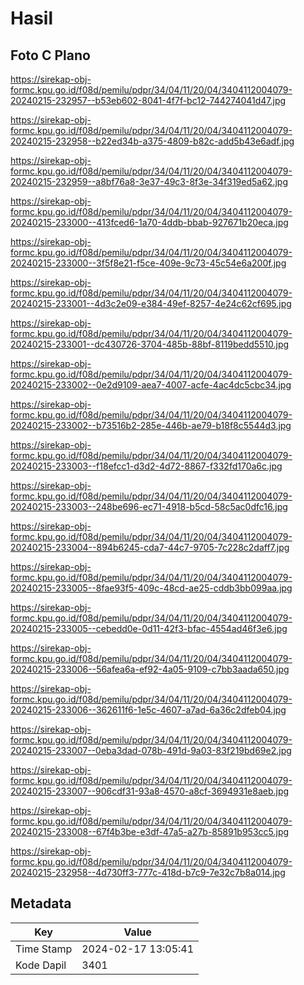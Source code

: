 # Hasil

## Foto C Plano

https://sirekap-obj-formc.kpu.go.id/f08d/pemilu/pdpr/34/04/11/20/04/3404112004079-20240215-232957--b53eb602-8041-4f7f-bc12-744274041d47.jpg

https://sirekap-obj-formc.kpu.go.id/f08d/pemilu/pdpr/34/04/11/20/04/3404112004079-20240215-232958--b22ed34b-a375-4809-b82c-add5b43e6adf.jpg

https://sirekap-obj-formc.kpu.go.id/f08d/pemilu/pdpr/34/04/11/20/04/3404112004079-20240215-232959--a8bf76a8-3e37-49c3-8f3e-34f319ed5a62.jpg

https://sirekap-obj-formc.kpu.go.id/f08d/pemilu/pdpr/34/04/11/20/04/3404112004079-20240215-233000--413fced6-1a70-4ddb-bbab-927671b20eca.jpg

https://sirekap-obj-formc.kpu.go.id/f08d/pemilu/pdpr/34/04/11/20/04/3404112004079-20240215-233000--3f5f8e21-f5ce-409e-9c73-45c54e6a200f.jpg

https://sirekap-obj-formc.kpu.go.id/f08d/pemilu/pdpr/34/04/11/20/04/3404112004079-20240215-233001--4d3c2e09-e384-49ef-8257-4e24c62cf695.jpg

https://sirekap-obj-formc.kpu.go.id/f08d/pemilu/pdpr/34/04/11/20/04/3404112004079-20240215-233001--dc430726-3704-485b-88bf-8119bedd5510.jpg

https://sirekap-obj-formc.kpu.go.id/f08d/pemilu/pdpr/34/04/11/20/04/3404112004079-20240215-233002--0e2d9109-aea7-4007-acfe-4ac4dc5cbc34.jpg

https://sirekap-obj-formc.kpu.go.id/f08d/pemilu/pdpr/34/04/11/20/04/3404112004079-20240215-233002--b73516b2-285e-446b-ae79-b18f8c5544d3.jpg

https://sirekap-obj-formc.kpu.go.id/f08d/pemilu/pdpr/34/04/11/20/04/3404112004079-20240215-233003--f18efcc1-d3d2-4d72-8867-f332fd170a6c.jpg

https://sirekap-obj-formc.kpu.go.id/f08d/pemilu/pdpr/34/04/11/20/04/3404112004079-20240215-233003--248be696-ec71-4918-b5cd-58c5ac0dfc16.jpg

https://sirekap-obj-formc.kpu.go.id/f08d/pemilu/pdpr/34/04/11/20/04/3404112004079-20240215-233004--894b6245-cda7-44c7-9705-7c228c2daff7.jpg

https://sirekap-obj-formc.kpu.go.id/f08d/pemilu/pdpr/34/04/11/20/04/3404112004079-20240215-233005--8fae93f5-409c-48cd-ae25-cddb3bb099aa.jpg

https://sirekap-obj-formc.kpu.go.id/f08d/pemilu/pdpr/34/04/11/20/04/3404112004079-20240215-233005--cebedd0e-0d11-42f3-bfac-4554ad46f3e6.jpg

https://sirekap-obj-formc.kpu.go.id/f08d/pemilu/pdpr/34/04/11/20/04/3404112004079-20240215-233006--56afea6a-ef92-4a05-9109-c7bb3aada650.jpg

https://sirekap-obj-formc.kpu.go.id/f08d/pemilu/pdpr/34/04/11/20/04/3404112004079-20240215-233006--362611f6-1e5c-4607-a7ad-6a36c2dfeb04.jpg

https://sirekap-obj-formc.kpu.go.id/f08d/pemilu/pdpr/34/04/11/20/04/3404112004079-20240215-233007--0eba3dad-078b-491d-9a03-83f219bd69e2.jpg

https://sirekap-obj-formc.kpu.go.id/f08d/pemilu/pdpr/34/04/11/20/04/3404112004079-20240215-233007--906cdf31-93a8-4570-a8cf-3694931e8aeb.jpg

https://sirekap-obj-formc.kpu.go.id/f08d/pemilu/pdpr/34/04/11/20/04/3404112004079-20240215-233008--67f4b3be-e3df-47a5-a27b-85891b953cc5.jpg

https://sirekap-obj-formc.kpu.go.id/f08d/pemilu/pdpr/34/04/11/20/04/3404112004079-20240215-232958--4d730ff3-777c-418d-b7c9-7e32c7b8a014.jpg


## Metadata

| Key        | Value               |
| ---------- | ------------------- |
| Time Stamp | 2024-02-17 13:05:41 |
| Kode Dapil | 3401                |




